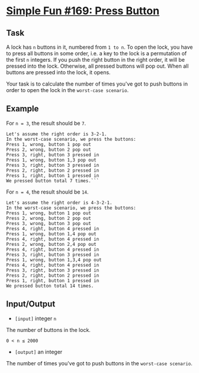 # [Simple Fun #169: Press Button](https://www.codewars.com/kata/simple-fun-number-169-press-button "https://www.codewars.com/kata/58b3bb9347117f4aa7000096")

## Task

A lock has `n` buttons in it, numbered from `1 to n`. To open the lock, you have to press all
buttons in some order, i.e. a key to the lock is a permutation of the first `n` integers. If you
push the right button in the right order, it will be pressed into the lock. Otherwise, all pressed
buttons will pop out. When all buttons are pressed into the lock, it opens.

Your task is to calculate the number of times you've got to push buttons in order to open the lock
in the `worst-case scenario`.

## Example

For `n = 3`, the result should be `7`.

```
Let's assume the right order is 3-2-1.
In the worst-case scenario, we press the buttons:
Press 1, wrong, button 1 pop out
Press 2, wrong, button 2 pop out
Press 3, right, button 3 pressed in
Press 1, wrong, button 1,3 pop out
Press 3, right, button 3 pressed in
Press 2, right, button 2 pressed in
Press 1, right, button 1 pressed in
We pressed button total 7 times.``` 
```

For `n = 4`, the result should be `14`.

```
Let's assume the right order is 4-3-2-1.
In the worst-case scenario, we press the buttons:
Press 1, wrong, button 1 pop out
Press 2, wrong, button 2 pop out
Press 3, wrong, button 3 pop out
Press 4, right, button 4 pressed in
Press 1, wrong, button 1,4 pop out
Press 4, right, button 4 pressed in
Press 2, wrong, button 2,4 pop out
Press 4, right, button 4 pressed in
Press 3, right, button 3 pressed in
Press 1, wrong, button 1,3,4 pop out
Press 4, right, button 4 pressed in
Press 3, right, button 3 pressed in
Press 2, right, button 2 pressed in
Press 1, right, button 1 pressed in
We pressed button total 14 times.
```

## Input/Output

- `[input]` integer `n`

The number of buttons in the lock.

`0 < n ≤ 2000`

- `[output]` an integer

The number of times you've got to push buttons in the `worst-case scenario`.
